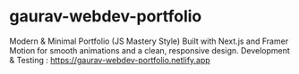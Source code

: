 # gaurav-webdev-portfolio
Modern &amp; Minimal Portfolio (JS Mastery Style) Built with Next.js and Framer Motion for smooth animations and a clean, responsive design.  Development &amp; Testing : https://gaurav-webdev-portfolio.netlify.app
